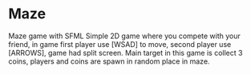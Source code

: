 # Maze
Maze game with SFML
Simple 2D game where you compete with your friend, in game first player use [WSAD] to move, second player use [ARROWS], game had split screen.
Main target in this game is collect 3 coins, players and coins are spawn in random place in maze.

